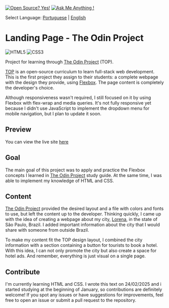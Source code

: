 [![Open Source? Yes!](https://badgen.net/badge/Open%20Source%20%3F/Yes%21/blue?icon=github)](https://github.com/Naereen/badges/) [![Ask Me Anything !](https://img.shields.io/badge/Ask%20me-anything-1abc9c.svg)](https://GitHub.com/Naereen/ama)

Select Language: [Portuguese](./README-ptbr.md) | [English](./README.md)
# Landing Page - The Odin Project
![HTML5](https://img.shields.io/badge/html5-%23E34F26.svg?style=for-the-badge&logo=html5&logoColor=white) ![CSS3](https://img.shields.io/badge/css3-%231572B6.svg?style=for-the-badge&logo=css3&logoColor=white)

Project for learning through [The Odin Project](https://www.theodinproject.com/) (TOP). 

[TOP](https://www.theodinproject.com/) is an open-source curriculum to learn full-stack web development. This is the first project they assign to their students: a complete webpage with the design they provide, using [Flexbox](https://developer.mozilla.org/en-US/docs/Web/CSS/CSS_flexible_box_layout/Basic_concepts_of_flexbox). The page content is completely the developer's choice.

Although responsiveness wasn't required, I still focused on it by using Flexbox with flex-wrap and media queries. It's not fully responsive yet because I didn't use JavaScript to implement the dropdown menu for mobile navigation, but I plan to update it soon.

## Preview
You can view the live site [here](https://link-to-your-preview.com)

## Goal
The main goal of this project was to apply and practice the Flexbox concepts I learned in [The Odin Project](https://www.theodinproject.com/) study guide. At the same time, I was able to implement my knowledge of HTML and CSS.

## Content
[The Odin Project](https://www.theodinproject.com/) provided the desired layout and a file with colors and fonts to use, but left the content up to the developer. Thinking quickly, I came up with the idea of creating a webpage about my city, [Lorena](https://pt.wikipedia.org/wiki/Lorena_(S%C3%A3o_Paulo)), in the state of São Paulo, Brazil. I added important information about the city that I would share with someone from outside Brazil.

To make my content fit the TOP design layout, I combined the city information with a section containing a button for tourists to book a hotel. With this idea, I can not only promote the city but also create a space for hotel ads. And remember, everything is just visual on a single page.

## Contribute
I'm currently learning HTML and CSS. I wrote this text on 24/02/2025 and i started studying at the beginning of January, so contributions are definitely welcome! If you spot any issues or have suggestions for improvements, feel free to open an issue or submit a pull request to the repository.
